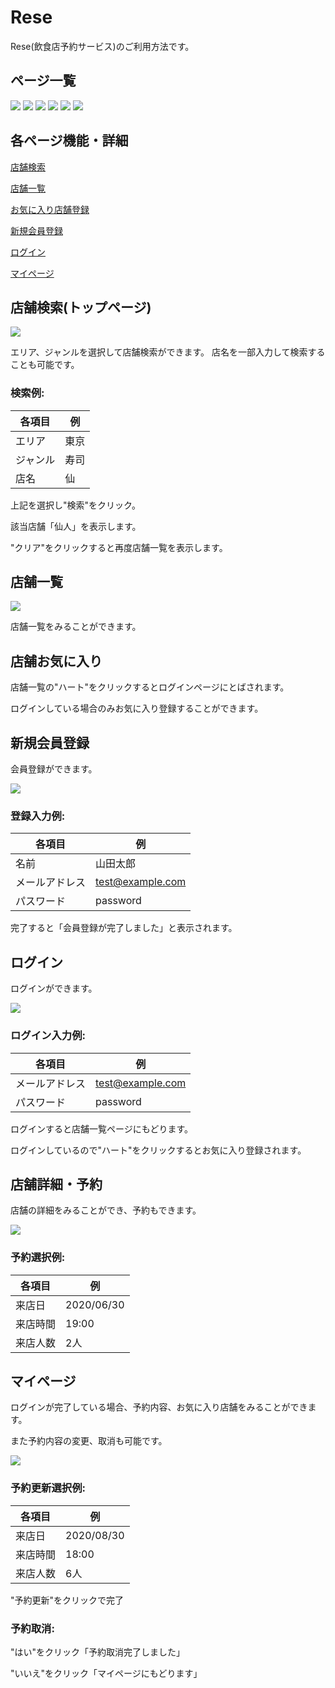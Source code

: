 # Rese

Rese(飲食店予約サービス)のご利用方法です。

## ページ一覧
<img src="./src/assets/スクリーンショット (15).png">
<img src="./src/assets/スクリーンショット (13).png">
<img src="./src/assets/スクリーンショット (18).png">
<img src="./src/assets/スクリーンショット (16).png">
<img src="./src/assets/スクリーンショット (14).png">
<img src="./src/assets/スクリーンショット (17).png">

## 各ページ機能・詳細
[店舗検索](#seach)

[店舗一覧](#list)

[お気に入り店舗登録](#favorite)

[新規会員登録](#register)

[ログイン](#login)

[マイページ](#mypage)

## 店舗検索(トップページ)<a id=seach></a>

<img src="./src/assets/スクリーンショット (15).png">

エリア、ジャンルを選択して店舗検索ができます。
店名を一部入力して検索することも可能です。

### 検索例:

| 各項目 | 例 |
| --- | --- |
| エリア |東京 |
| ジャンル | 寿司 |
| 店名 | 仙|

上記を選択し"検索"をクリック。

該当店舗「仙人」を表示します。

"クリア"をクリックすると再度店舗一覧を表示します。

## 店舗一覧<a id=list></a>

<img src="./src/assets/スクリーンショット (13).png">

店舗一覧をみることができます。

## 店舗お気に入り<a id=favorite></a>

店舗一覧の"ハート"をクリックするとログインページにとばされます。

ログインしている場合のみお気に入り登録することができます。

## 新規会員登録<a id=register></a>

会員登録ができます。

<img src="./src/assets/スクリーンショット (18).png">

### 登録入力例:

| 各項目 | 例 |
| --- | --- |
| 名前 |山田太郎 |
| メールアドレス | test@example.com |
| パスワード | password|


完了すると「会員登録が完了しました」と表示されます。

## ログイン<a id=login></a>

ログインができます。

<img src="./src/assets/スクリーンショット (16).png">

### ログイン入力例:

| 各項目 | 例 |
| --- | --- |
| メールアドレス | test@example.com |
| パスワード | password|


ログインすると店舗一覧ページにもどります。

ログインしているので"ハート"をクリックするとお気に入り登録されます。

## 店舗詳細・予約<a id=booking></a>

店舗の詳細をみることができ、予約もできます。

<img src="./src/assets/スクリーンショット (14).png">

### 予約選択例:

| 各項目 | 例 |
| --- | --- |
| 来店日 |2020/06/30 |
| 来店時間 | 19:00 |
| 来店人数 | 2人|

## マイページ<a id=mypage></a>

ログインが完了している場合、予約内容、お気に入り店舗をみることができます。

また予約内容の変更、取消も可能です。

<img src="./src/assets/スクリーンショット (17).png">

### 予約更新選択例:

| 各項目 | 例 |
| --- | --- |
| 来店日 |2020/08/30 |
| 来店時間 | 18:00 |
| 来店人数 | 6人|

"予約更新"をクリックで完了

### 予約取消:

"はい"をクリック「予約取消完了しました」

"いいえ"をクリック「マイページにもどります」
